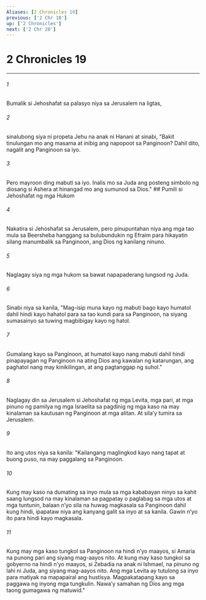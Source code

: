 ```yaml
---
Aliases: [2 Chronicles 19]
previous: ['2 Chr 18']
up: ['2 Chronicles']
next: ['2 Chr 20']
---
```

# 2 Chronicles 19

***






















###### 1 










Bumalik si Jehoshafat sa palasyo niya sa Jerusalem na ligtas, 





















###### 2 










sinalubong siya ni propeta Jehu na anak ni Hanani at sinabi, "Bakit tinulungan mo ang masama at inibig ang napopoot sa Panginoon? Dahil dito, nagalit ang Panginoon sa iyo. 





















###### 3 










Pero mayroon ding mabuti sa iyo. Inalis mo sa Juda ang posteng simbolo ng diosang si Ashera at hinangad mo ang sumunod sa Dios." ## Pumili si Jehoshafat ng mga Hukom 





















###### 4 










Nakatira si Jehoshafat sa Jerusalem, pero pinupuntahan niya ang mga tao mula sa Beersheba hanggang sa bulubundukin ng Efraim para hikayatin silang manumbalik sa Panginoon, ang Dios ng kanilang ninuno. 





















###### 5 










Naglagay siya ng mga hukom sa bawat napapaderang lungsod ng Juda. 





















###### 6 










Sinabi niya sa kanila, "Mag-isip muna kayo ng mabuti bago kayo humatol dahil hindi kayo hahatol para sa tao kundi para sa Panginoon, na siyang sumasainyo sa tuwing magbibigay kayo ng hatol. 





















###### 7 










Gumalang kayo sa Panginoon, at humatol kayo nang mabuti dahil hindi pinapayagan ng Panginoon na ating Dios ang kawalan ng katarungan, ang paghatol nang may kinikilingan, at ang pagtanggap ng suhol." 





















###### 8 










Naglagay din sa Jerusalem si Jehoshafat ng mga Levita, mga pari, at mga pinuno ng pamilya ng mga Israelita sa pagdinig ng mga kaso na may kinalaman sa kautusan ng Panginoon at mga alitan. At silaʼy tumira sa Jerusalem. 





















###### 9 










Ito ang utos niya sa kanila: "Kailangang maglingkod kayo nang tapat at buong puso, na may paggalang sa Panginoon. 





















###### 10 










Kung may kaso na dumating sa inyo mula sa mga kababayan ninyo sa kahit saang lungsod na may kinalaman sa pagpatay o paglabag sa mga utos at mga tuntunin, balaan nʼyo sila na huwag magkasala sa Panginoon dahil kung hindi, ipapataw niya ang kanyang galit sa inyo at sa kanila. Gawin nʼyo ito para hindi kayo magkasala. 





















###### 11 










Kung may mga kaso tungkol sa Panginoon na hindi nʼyo maayos, si Amaria na punong pari ang siyang mag-aayos nito. At kung may kaso tungkol sa gobyerno na hindi nʼyo maayos, si Zebadia na anak ni Ishmael, na pinuno ng lahi ni Juda, ang siyang mag-aayos nito. Ang mga Levita ay tutulong sa inyo para matiyak na mapapairal ang hustisya. Magpakatapang kayo sa paggawa ng inyong mga tungkulin. Nawaʼy samahan ng Dios ang mga taong gumagawa ng matuwid."
